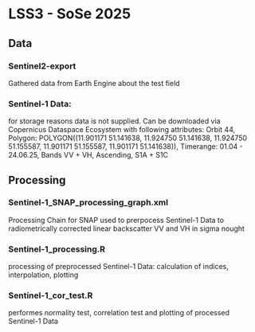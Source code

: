 # LSS3 - SoSe 2025

## Data

### Sentinel2-export

Gathered data from Earth Engine about the test field

### Sentinel-1 Data: 

for storage reasons data is not supplied. Can be downloaded via Copernicus Dataspace Ecosystem with following attributes:
Orbit 44, Polygon: POLYGON((11.901171 51.141638, 11.924750 51.141638, 11.924750 51.155587, 11.901171 51.155587, 11.901171 51.141638)), Timerange: 01.04 - 24.06.25, Bands VV + VH, Ascending, S1A + S1C

## Processing

### Sentinel-1_SNAP_processing_graph.xml

Processing Chain for SNAP used to prerpocess Sentinel-1 Data to radiometrically corrected linear backscatter VV and VH in sigma nought

### Sentinel-1_processing.R

processing of preprocessed Sentinel-1 Data: calculation of indices, interpolation, plotting

### Sentinel-1_cor_test.R

performes normality test, correlation test and plotting of processed Sentinel-1 Data

